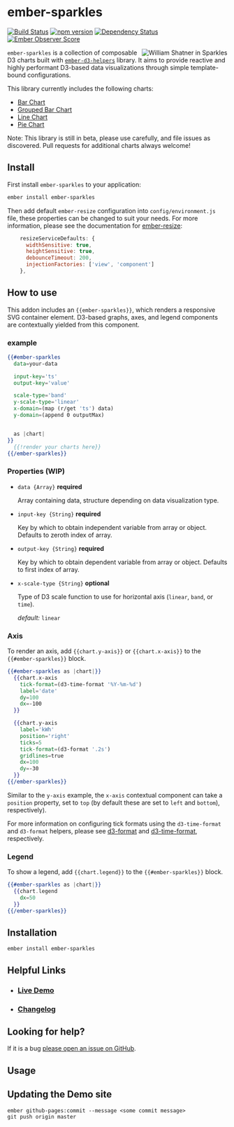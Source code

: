 # ember-sparkles

[![Build Status](https://travis-ci.org/LocusEnergy/ember-sparkles.svg?branch=master)](https://travis-ci.org/LocusEnergy/ember-sparkles)
[![npm version](https://badge.fury.io/js/ember-sparkles.svg)](http://badge.fury.io/js/ember-sparkles)
[![Dependency Status](https://david-dm.org/locusenergy/ember-sparkles.svg)](https://david-dm.org/locusenergy/ember-sparkles)
[![Ember Observer Score](http://emberobserver.com/badges/ember-sparkles.svg)](http://emberobserver.com/addons/ember-sparkles)

<img src="http://i.giphy.com/W1R2pCzmib6h2.gif" alt="William Shatner in Sparkles" align="right">

`ember-sparkles` is a collection of composable D3 charts built with [`ember-d3-helpers`](https://github.com/LocusEnergy/ember-d3-helpers) library. It aims to provide reactive and highly performant D3-based data visualizations through simple template-bound configurations.

This library currently includes the following charts:
- [Bar Chart](http://locusenergy.github.io/ember-sparkles/#/bar-chart)
- [Grouped Bar Chart](http://locusenergy.github.io/ember-sparkles/#/grouped-bar-chart)
- [Line Chart](http://locusenergy.github.io/ember-sparkles/#/line-chart)
- [Pie Chart](http://locusenergy.github.io/ember-sparkles/#/pie-chart)

Note: This library is still in beta, please use carefully, and file issues as discovered. Pull requests for additional charts always welcome!

## Install
First install `ember-sparkles` to your application:
```bash
ember install ember-sparkles
```
Then add default `ember-resize` configuration into `config/environment.js` file, these properties can be changed to suit your needs. For more information, please see the documentation for [ember-resize](https://github.com/mike-north/ember-resize):
```js
    resizeServiceDefaults: {
      widthSensitive: true,
      heightSensitive: true,
      debounceTimeout: 200,
      injectionFactories: ['view', 'component']
    },
```

## How to use

This addon includes an `{{ember-sparkles}}`, which renders a responsive SVG container element. D3-based graphs, axes, and legend components are contextually yielded from this component.

### example

```hbs
{{#ember-sparkles
  data=your-data

  input-key='ts'
  output-key='value'

  scale-type='band'
  y-scale-type='linear'
  x-domain=(map (r/get 'ts') data)
  y-domain=(append 0 outputMax)


  as |chart|
}}
  {{!render your charts here}}
{{/ember-sparkles}}
```

### Properties (WIP)

* `data {Array}` **required**

  Array containing data, structure depending on data visualization type.

* `input-key {String}` **required**

  Key by which to obtain independent variable from array or object. Defaults to zeroth index of array.

* `output-key {String}` **required**

  Key by which to obtain dependent variable from array or object. Defaults to first index of array.

* `x-scale-type {String}` **optional**

  Type of D3 scale function to use for horizontal axis (`linear`, `band`, or `time`).

  _default:_ `linear`

### Axis

To render an axis, add `{{chart.y-axis}}` or `{{chart.x-axis}}` to the `{{#ember-sparkles}}` block.

```hbs
{{#ember-sparkles as |chart|}}
  {{chart.x-axis
    tick-format=(d3-time-format '%Y-%m-%d')
    label='date'
    dy=100
    dx=-100
  }}

  {{chart.y-axis
    label='kWh'
    position='right'
    ticks=5
    tick-format=(d3-format '.2s')
    gridlines=true
    dx=100
    dy=-30
  }}
{{/ember-sparkles}}
```

Similar to the `y-axis` example, the `x-axis` contextual component can take a `position` property, set to `top` (by default these are set to `left` and `bottom`), respectively).

For more information on configuring tick formats using the `d3-time-format` and `d3-format` helpers, please see 
[d3-format](https://github.com/d3/d3-format) and [d3-time-format](https://github.com/d3/d3-time-format), respectively.

### Legend

To show a legend, add `{{chart.legend}}` to the `{{#ember-sparkles}}` block.

```hbs
{{#ember-sparkles as |chart|}}
  {{chart.legend
    dx=50
  }}
{{/ember-sparkles}}
```

## Installation

```
ember install ember-sparkles
```

## Helpful Links

- ### [Live Demo](http://locusenergy.github.io/ember-sparkles/)

- ### [Changelog](CHANGELOG.md)



## Looking for help?
If it is a bug [please open an issue on GitHub](http://github.com/LocusEnergy/ember-sparkles/issues).

## Usage


## Updating the Demo site

```
ember github-pages:commit --message <some commit message>
git push origin master
```

